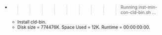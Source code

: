 * >>>>>>>>> Running inst-min-con-cld-bin.sh ...
  * Install cld-bin.
  * Disk size = 774476K. Space Used = 12K. Runtime = 00:00:00:00.
